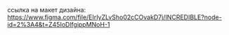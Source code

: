 ссылка на макет дизайна: https://www.figma.com/file/EIrIyZLvSho02cCOvakD7j/INCREDIBLE?node-id=2%3A4&t=Z45IoDlfgippMNoH-1
